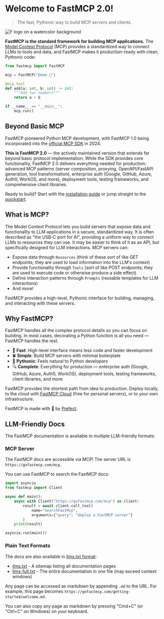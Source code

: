 # Welcome to FastMCP 2.0!

> The fast, Pythonic way to build MCP servers and clients.

![F logo on a watercolor background](https://mintcdn.com/fastmcp/xdeorzy2A8w9kCCa/assets/brand/f-watercolor-waves.png?fit=max&auto=format&n=xdeorzy2A8w9kCCa&q=85&s=77138c04347ed9726fc34a7ef5e4f21d)

**FastMCP is the standard framework for building MCP applications.** The [Model Context Protocol](https://modelcontextprotocol.io/) (MCP) provides a standardized way to connect LLMs to tools and data, and FastMCP makes it production-ready with clean, Pythonic code:

```python
from fastmcp import FastMCP

mcp = FastMCP("Demo 🚀")

@mcp.tool
def add(a: int, b: int) -> int:
    """Add two numbers"""
    return a + b

if __name__ == "__main__":
    mcp.run()
```

## Beyond Basic MCP

FastMCP pioneered Python MCP development, with FastMCP 1.0 being incorporated into the [official MCP SDK](https://github.com/modelcontextprotocol/python-sdk) in 2024.

**This is FastMCP 2.0** — the actively maintained version that extends far beyond basic protocol implementation. While the SDK provides core functionality, FastMCP 2.0 delivers everything needed for production: advanced MCP patterns (server composition, proxying, OpenAPI/FastAPI generation, tool transformation), enterprise auth (Google, GitHub, Azure, Auth0, WorkOS, and more), deployment tools, testing frameworks, and comprehensive client libraries.

Ready to build? Start with the [installation guide](https://gofastmcp.com/getting-started/installation) or jump straight to the [quickstart](https://gofastmcp.com/getting-started/quickstart).

## What is MCP?

The Model Context Protocol lets you build servers that expose data and functionality to LLM applications in a secure, standardized way. It is often described as "the USB-C port for AI", providing a uniform way to connect LLMs to resources they can use. It may be easier to think of it as an API, but specifically designed for LLM interactions. MCP servers can:

* Expose data through `Resources` (think of these sort of like GET endpoints; they are used to load information into the LLM's context)
* Provide functionality through `Tools` (sort of like POST endpoints; they are used to execute code or otherwise produce a side effect)
* Define interaction patterns through `Prompts` (reusable templates for LLM interactions)
* And more!

FastMCP provides a high-level, Pythonic interface for building, managing, and interacting with these servers.

## Why FastMCP?

FastMCP handles all the complex protocol details so you can focus on building. In most cases, decorating a Python function is all you need — FastMCP handles the rest.

- 🚀 **Fast**: High-level interface means less code and faster development
- 🍀 **Simple**: Build MCP servers with minimal boilerplate
- 🐍 **Pythonic**: Feels natural to Python developers
- 🔍 **Complete**: Everything for production — enterprise auth (Google, GitHub, Azure, Auth0, WorkOS), deployment tools, testing frameworks, client libraries, and more

FastMCP provides the shortest path from idea to production. Deploy locally, to the cloud with [FastMCP Cloud](https://fastmcp.cloud) (free for personal servers), or to your own infrastructure.

FastMCP is made with 💙 by [Prefect](https://www.prefect.io/).

## LLM-Friendly Docs

The FastMCP documentation is available in multiple LLM-friendly formats:

### MCP Server

The FastMCP docs are accessible via MCP! The server URL is `https://gofastmcp.com/mcp`.

You can use FastMCP to search the FastMCP docs:

```python
import asyncio
from fastmcp import Client

async def main():
    async with Client("https://gofastmcp.com/mcp") as client:
        result = await client.call_tool(
            name="SearchFastMcp", 
            arguments={"query": "deploy a FastMCP server"}
        )
    print(result)

asyncio.run(main())
```

### Plain Text Formats

The docs are also available in [llms.txt format](https://llmstxt.org/):

* [llms.txt](https://gofastmcp.com/llms.txt) - A sitemap listing all documentation pages
* [llms-full.txt](https://gofastmcp.com/llms-full.txt) - The entire documentation in one file (may exceed context windows)

Any page can be accessed as markdown by appending `.md` to the URL. For example, this page becomes `https://gofastmcp.com/getting-started/welcome.md`.

You can also copy any page as markdown by pressing "Cmd+C" (or "Ctrl+C" on Windows) on your keyboard.
